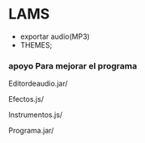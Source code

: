 # LAMS

- exportar audio(MP3)
- THEMES;

### apoyo Para mejorar el programa

Editordeaudio.jar/

Efectos.js/

Instrumentos.js/

Programa.jar/

